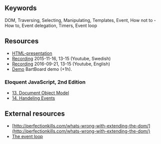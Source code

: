 ## Keywords
DOM, Traversing, Selecting, Manipulating, Templates, Event, How not to - How to, Event delegation, Timers, Event loop

## Resources
- [HTML-presentation](https://rawgit.com/CS-LNU-Learning-Objects/client-side-javascript/master/lectures/02-domevent/index.html)
- [Recording](https://youtu.be/HX1BIeJRu88) 2015-11-16, 13-15 (Youtube, Swedish)
- [Recording](https://youtu.be/vek2dwPV4Lw) 2016-09-21, 13-15 (Youtube, English)
- [Demo](https://youtu.be/I7HJwo98EQE) BartBoard demo (+1h).

### Eloquent JavaScript, 2nd Edition

- [13. Document Object Model](http://eloquentjavascript.net/13_dom.html)
- [14. Handeling Events](http://eloquentjavascript.net/14_event.html)

## External resources
* [http://perfectionkills.com/whats-wrong-with-extending-the-dom/](http://perfectionkills.com/whats-wrong-with-extending-the-dom/)
* [The event loop](https://developer.mozilla.org/en-US/docs/Web/JavaScript/EventLoop)
